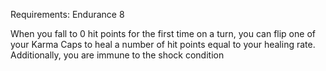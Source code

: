 Requirements: Endurance 8

When you fall to 0 hit points for the first time on a turn, you can flip one of your Karma Caps to heal a number of hit points equal to your healing rate. Additionally, you are immune to the shock condition